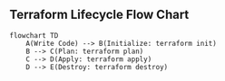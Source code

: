 ## Terraform Lifecycle Flow Chart

```mermaid
flowchart TD
    A(Write Code) --> B(Initialize: terraform init)
    B --> C(Plan: terraform plan)
    C --> D(Apply: terraform apply)
    D --> E(Destroy: terraform destroy)
```

